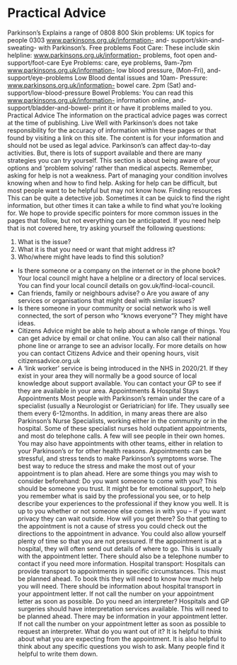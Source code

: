# Practical Advice

Parkinson’s Explains a range of 0808 800 Skin problems:
UK topics for people 0303 www.parkinsons.org.uk/information-
and- support/skin-and-sweating-
with Parkinson’s. Free
problems Foot Care:
These include skin helpline:
www.parkinsons.org.uk/information-
problems, foot open
and- support/foot-care Eye Problems:
care, eye problems, 9am-7pm
www.parkinsons.org.uk/information-
low blood pressure, (Mon-Fri), and- support/eye-problems Low Blood
dental issues and 10am- Pressure:
www.parkinsons.org.uk/information-
bowel care. 2pm (Sat)
and- support/low-blood-pressure Bowel
Problems:
You can read this
www.parkinsons.org.uk/information-
information online,
and- support/bladder-and-bowel-
print it or have it
problems
mailed to you.
Practical Advice
The information on the practical advice pages was correct at the time of publishing. Live Well with
Parkinson’s does not take responsibility for the accuracy of information within these pages or that
found by visiting a link on this site. The content is for your information and should not be used as
legal advice.
Parkinson’s can affect day-to-day activities. But, there is lots of support available and there are
many strategies you can try yourself. This section is about being aware of your options and
‘problem solving’ rather than medical aspects.
Remember, asking for help is not a weakness. Part of managing your condition involves knowing
when and how to find help. Asking for help can be difficult, but most people want to be helpful
but may not know how.
Finding resources
This can be quite a detective job. Sometimes it can be quick to find the right information, but
other times it can take a while to find what you’re looking for. We hope to provide specific pointers
for more common issues in the pages that follow, but not everything can be anticipated. If you
need help that is not covered here, try asking yourself the following questions:
1. What is the issue?
2. What it is that you need or want that might address it?
3. Who/where might have leads to find this solution?
- Is there someone or a company on the internet or in the phone book?
Your local council might have a helpline or a directory of local services. You can find your
local council details on gov.uk/find-local-council.
- Can friends, family or neighbours advise? o Are you aware of any services or
organisations that might deal with similar issues?
- Is there someone in your community or social network who is well connected, the sort
of person who “knows everyone”? They might have ideas.
- Citizens Advice might be able to help about a whole range of things. You can get advice
by email or chat online. You can also call their national phone line or arrange to see an
advisor locally. For more details on how you can contact Citizens Advice and their opening
hours, visit citizensadvice.org.uk
- A ‘link worker’ service is being introduced in the NHS in 2020/21. If they exist in your area
they will normally be a good source of local knowledge about support available. You can
contact your GP to see if they are available in your area.
Appointments & Hospital Stays
Appointments
Most people with Parkinson’s remain under the care of a
specialist (usually a Neurologist or Geriatrician) for life. They
usually see them every 6-12months. In addition, in many areas
there are also Parkinson’s Nurse Specialists, working either in the
community or in the hospital. Some of these specialist nurses
hold outpatient appointments, and most do telephone calls. A
few will see people in their own homes. You may also have
appointments with other teams, either in relation to your Parkinson’s or for other health reasons.
Appointments can be stressful, and stress tends to make Parkinson’s symptoms worse. The best
way to reduce the stress and make the most out of your appointment is to plan ahead. Here are
some things you may wish to consider beforehand:
Do you want someone to come with you?
This should be someone you trust. It might be for emotional support, to help you remember what
is said by the professional you see, or to help describe your experiences to the professional if they
know you well. It is up to you whether or not someone else comes in with you – if you want
privacy they can wait outside.
How will you get there?
So that getting to the appointment is not a cause of stress you could check out the directions to
the appointment in advance. You could also allow yourself plenty of time so that you are not
pressured. If the appointment is at a hospital, they will often send out details of where to go. This
is usually with the appointment letter. There should also be a telephone number to contact if you
need more information.
Hospital transport: Hospitals can provide transport to appointments in specific circumstances.
This must be planned ahead. To book this they will need to know how much help you will need.
There should be information about hospital transport in your appointment letter. If not call the
number on your appointment letter as soon as possible.
Do you need an interpreter?
Hospitals and GP surgeries should have interpretation services available. This will need to be
planned ahead. There may be information in your appointment letter. If not call the number on
your appointment letter as soon as possible to request an interpreter.
What do you want out of it?
It is helpful to think about what you are expecting from the appointment. It is also helpful to think
about any specific questions you wish to ask. Many people find it helpful to write them down.
